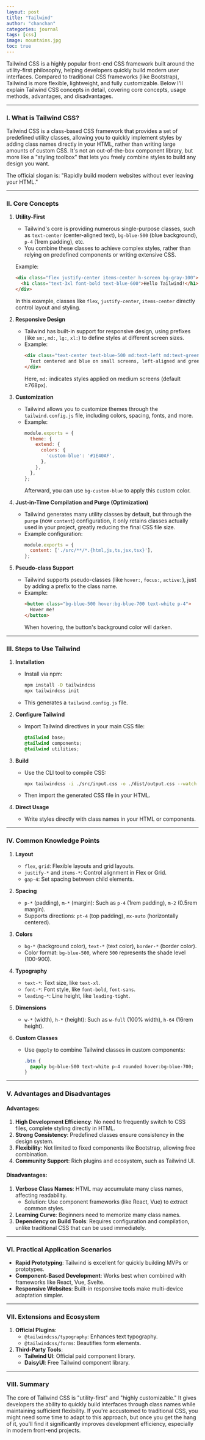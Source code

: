 ```yaml
---
layout: post
title: "Tailwind"
author: "chanchan"
categories: journal
tags: [css]
image: mountains.jpg
toc: true
---
```


Tailwind CSS is a highly popular front-end CSS framework built around the utility-first philosophy, helping developers quickly build modern user interfaces. Compared to traditional CSS frameworks (like Bootstrap), Tailwind is more flexible, lightweight, and fully customizable. Below I'll explain Tailwind CSS concepts in detail, covering core concepts, usage methods, advantages, and disadvantages.

---

### I. What is Tailwind CSS?
Tailwind CSS is a class-based CSS framework that provides a set of predefined utility classes, allowing you to quickly implement styles by adding class names directly in your HTML, rather than writing large amounts of custom CSS. It's not an out-of-the-box component library, but more like a "styling toolbox" that lets you freely combine styles to build any design you want.

The official slogan is: "Rapidly build modern websites without ever leaving your HTML."

---

### II. Core Concepts
1. **Utility-First**
   - Tailwind's core is providing numerous single-purpose classes, such as `text-center` (center-aligned text), `bg-blue-500` (blue background), `p-4` (1rem padding), etc.
   - You combine these classes to achieve complex styles, rather than relying on predefined components or writing extensive CSS.

   Example:
   ```html
   <div class="flex justify-center items-center h-screen bg-gray-100">
     <h1 class="text-3xl font-bold text-blue-600">Hello Tailwind!</h1>
   </div>
   ```
   In this example, classes like `flex`, `justify-center`, `items-center` directly control layout and styling.

2. **Responsive Design**
   - Tailwind has built-in support for responsive design, using prefixes (like `sm:`, `md:`, `lg:`, `xl:`) to define styles at different screen sizes.
   - Example:
     ```html
     <div class="text-center text-blue-500 md:text-left md:text-green-500">
       Text centered and blue on small screens, left-aligned and green on medium screens
     </div>
     ```
     Here, `md:` indicates styles applied on medium screens (default ≥768px).

3. **Customization**
   - Tailwind allows you to customize themes through the `tailwind.config.js` file, including colors, spacing, fonts, and more.
   - Example:
     ```javascript
     module.exports = {
       theme: {
         extend: {
           colors: {
             'custom-blue': '#1E40AF',
           },
         },
       },
     };
     ```
     Afterward, you can use `bg-custom-blue` to apply this custom color.

4. **Just-in-Time Compilation and Purge (Optimization)**
   - Tailwind generates many utility classes by default, but through the `purge` (now `content`) configuration, it only retains classes actually used in your project, greatly reducing the final CSS file size.
   - Example configuration:
     ```javascript
     module.exports = {
       content: ['./src/**/*.{html,js,ts,jsx,tsx}'],
     };
     ```

5. **Pseudo-class Support**
   - Tailwind supports pseudo-classes (like `hover:`, `focus:`, `active:`), just by adding a prefix to the class name.
   - Example:
     ```html
     <button class="bg-blue-500 hover:bg-blue-700 text-white p-4">
       Hover me!
     </button>
     ```
     When hovering, the button's background color will darken.

---

### III. Steps to Use Tailwind
1. **Installation**
   - Install via npm:
     ```bash
     npm install -D tailwindcss
     npx tailwindcss init
     ```
   - This generates a `tailwind.config.js` file.

2. **Configure Tailwind**
   - Import Tailwind directives in your main CSS file:
     ```css
     @tailwind base;
     @tailwind components;
     @tailwind utilities;
     ```

3. **Build**
   - Use the CLI tool to compile CSS:
     ```bash
     npx tailwindcss -i ./src/input.css -o ./dist/output.css --watch
     ```
   - Then import the generated CSS file in your HTML.

4. **Direct Usage**
   - Write styles directly with class names in your HTML or components.

---

### IV. Common Knowledge Points
1. **Layout**
   - `flex`, `grid`: Flexible layouts and grid layouts.
   - `justify-*` and `items-*`: Control alignment in Flex or Grid.
   - `gap-4`: Set spacing between child elements.

2. **Spacing**
   - `p-*` (padding), `m-*` (margin): Such as `p-4` (1rem padding), `m-2` (0.5rem margin).
   - Supports directions: `pt-4` (top padding), `mx-auto` (horizontally centered).

3. **Colors**
   - `bg-*` (background color), `text-*` (text color), `border-*` (border color).
   - Color format: `bg-blue-500`, where `500` represents the shade level (100-900).

4. **Typography**
   - `text-*`: Text size, like `text-xl`.
   - `font-*`: Font style, like `font-bold`, `font-sans`.
   - `leading-*`: Line height, like `leading-tight`.

5. **Dimensions**
   - `w-*` (width), `h-*` (height): Such as `w-full` (100% width), `h-64` (16rem height).

6. **Custom Classes**
   - Use `@apply` to combine Tailwind classes in custom components:
     ```css
     .btn {
       @apply bg-blue-500 text-white p-4 rounded hover:bg-blue-700;
     }
     ```

---

### V. Advantages and Disadvantages
#### Advantages:
1. **High Development Efficiency**: No need to frequently switch to CSS files, complete styling directly in HTML.
2. **Strong Consistency**: Predefined classes ensure consistency in the design system.
3. **Flexibility**: Not limited to fixed components like Bootstrap, allowing free combination.
4. **Community Support**: Rich plugins and ecosystem, such as Tailwind UI.

#### Disadvantages:
1. **Verbose Class Names**: HTML may accumulate many class names, affecting readability.
   - Solution: Use component frameworks (like React, Vue) to extract common styles.
2. **Learning Curve**: Beginners need to memorize many class names.
3. **Dependency on Build Tools**: Requires configuration and compilation, unlike traditional CSS that can be used immediately.

---

### VI. Practical Application Scenarios
- **Rapid Prototyping**: Tailwind is excellent for quickly building MVPs or prototypes.
- **Component-Based Development**: Works best when combined with frameworks like React, Vue, Svelte.
- **Responsive Websites**: Built-in responsive tools make multi-device adaptation simpler.

---

### VII. Extensions and Ecosystem
1. **Official Plugins**:
   - `@tailwindcss/typography`: Enhances text typography.
   - `@tailwindcss/forms`: Beautifies form elements.
2. **Third-Party Tools**:
   - **Tailwind UI**: Official paid component library.
   - **DaisyUI**: Free Tailwind component library.

---

### VIII. Summary
The core of Tailwind CSS is "utility-first" and "highly customizable." It gives developers the ability to quickly build interfaces through class names while maintaining sufficient flexibility. If you're accustomed to traditional CSS, you might need some time to adapt to this approach, but once you get the hang of it, you'll find it significantly improves development efficiency, especially in modern front-end projects.
